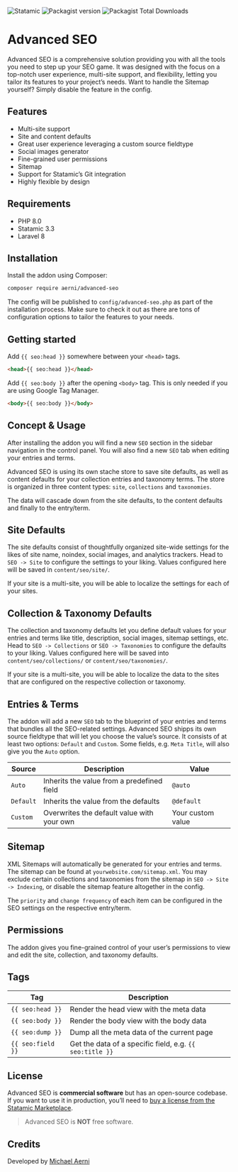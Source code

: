 ![Statamic](https://flat.badgen.net/badge/Statamic/3.0+/FF269E) ![Packagist version](https://flat.badgen.net/packagist/v/aerni/advanced-seo/latest) ![Packagist Total Downloads](https://flat.badgen.net/packagist/dt/aerni/advanced-seo)

# Advanced SEO
Advanced SEO is a comprehensive solution providing you with all the tools you need to step up your SEO game. It was designed with the focus on a top-notch user experience, multi-site support, and flexibility, letting you tailor its features to your project’s needs. Want to handle the Sitemap yourself? Simply disable the feature in the config.

## Features
- Multi-site support
- Site and content defaults
- Great user experience leveraging a custom source fieldtype
- Social images generator
- Fine-grained user permissions
- Sitemap
- Support for Statamic’s Git integration
- Highly flexible by design

## Requirements
- PHP 8.0
- Statamic 3.3
- Laravel 8

## Installation
Install the addon using Composer:

```bash
composer require aerni/advanced-seo
```

The config will be published to `config/advanced-seo.php` as part of the installation process. Make sure to check it out as there are tons of configuration options to tailor the features to your needs.

## Getting started
Add `{{ seo:head }}` somewhere between your `<head>` tags.

```html
<head>{{ seo:head }}</head>
```

 Add `{{ seo:body }}` after the opening `<body>` tag. This is only needed if you are using Google Tag Manager.

```html
<body>{{ seo:body }}</body>
```

## Concept & Usage
After installing the addon you will find a new `SEO` section in the sidebar navigation in the control panel. You will also find a new `SEO` tab when editing your entries and terms.

Advanced SEO is using its own stache store to save site defaults, as well as content defaults for your collection entries and taxonomy terms. The store is organized in three content types: `site`, `collections` and `taxonomies`.

The data will cascade down from the site defaults, to the content defaults and finally to the entry/term.

## Site Defaults
The site defaults consist of thoughtfully organized site-wide settings for the likes of site name, noindex, social images, and analytics trackers. Head to `SEO -> Site` to configure the settings to your liking. Values configured here will be saved in `content/seo/site/`.

If your site is a multi-site, you will be able to localize the settings for each of your sites.

## Collection & Taxonomy Defaults
The collection and taxonomy defaults let you define default values for your entries and terms like title, description, social images, sitemap settings, etc. Head to `SEO -> Collections` or `SEO -> Taxonomies` to configure the defaults to your liking. Values configured here will be saved into `content/seo/collections/` or `content/seo/taxonomies/`.

If your site is a multi-site, you will be able to localize the data to the sites that are configured on the respective collection or taxonomy.

## Entries & Terms
The addon will add a new `SEO` tab to the blueprint of your entries and terms that bundles all the SEO-related settings. Advanced SEO shipps its own source fieldtype that will let you choose the value’s source. It consists of at least two options: `Default` and `Custom`. Some fields, e.g. `Meta Title`, will also give you the `Auto` option.

| Source    | Description                                 | Value             |
| --------- | ------------------------------------------- | ----------------- |
| `Auto`    | Inherits the value from a predefined field  | `@auto`           |
| `Default` | Inherits the value from the defaults        | `@default`        |
| `Custom`  | Overwrites the default value with your own  | Your custom value |

## Sitemap
XML Sitemaps will automatically be generated for your entries and terms. The sitemap can be found at `yourwebsite.com/sitemap.xml`. You may exclude certain collections and taxonomies from the sitemap in `SEO -> Site -> Indexing`, or disable the sitemap feature altogether in the config.

The `priority` and `change frequency` of each item can be configured in the SEO settings on the respective entry/term.

## Permissions
The addon gives you fine-grained control of your user’s permissions to view and edit the site, collection, and taxonomy defaults.

## Tags
| Tag               | Description                                              |
| ----------------- | -------------------------------------------------------- |
| `{{ seo:head }}`  | Render the head view with the meta data                  |
| `{{ seo:body }}`  | Render the body view with the body data                  |
| `{{ seo:dump }}`  | Dump all the meta data of the current page               |
| `{{ seo:field }}` | Get the data of a specific field, e.g. `{{ seo:title }}` |

## License
Advanced SEO is **commercial software** but has an open-source codebase. If you want to use it in production, you’ll need to [buy a license from the Statamic Marketplace](https://statamic.com/addons/aerni/advanced-seo).
>Advanced SEO is **NOT** free software.

## Credits
Developed by [Michael Aerni](https://www.michaelaerni.ch)
